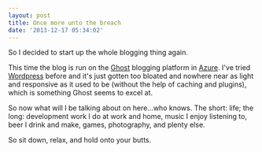 ```yaml
---
layout: post
title: Once more unto the breach
date: '2013-12-17 05:34:02'
---
```


So I decided to start up the whole blogging thing again.

This time the blog is run on the [Ghost](http://ghost.org) blogging platform in [Azure](http://windowsazure.com). I've tried [Wordpress](http://wordpress.org) before and it's just gotten too bloated and nowhere near as light and responsive as it used to be (without the help of caching and plugins), which is something Ghost seems to excel at.

So now what will I be talking about on here...who knows. The short: life; the long: development work I do at work and home, music I enjoy listening to, beer I drink and make, games, photography, and plenty else.

So sit down, relax, and hold onto your butts.
